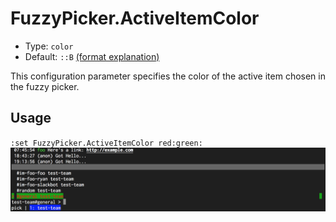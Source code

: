 # FuzzyPicker.ActiveItemColor

- Type: `color`
- Default: `::B` [(format explanation)](../colors.md)

This configuration parameter specifies the color of the active item chosen in the fuzzy picker.

## Usage
`:set FuzzyPicker.ActiveItemColor red:green:`
![gifs/FuzzyPicker.ActiveItemColor.png](gifs/FuzzyPicker.ActiveItemColor.png)
